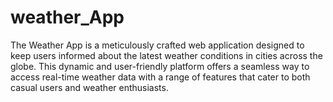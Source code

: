 # weather_App
The Weather App is a meticulously crafted web application designed to keep users informed about the latest weather conditions in cities across the globe. This dynamic and user-friendly platform offers a seamless way to access real-time weather data with a range of features that cater to both casual users and weather enthusiasts.
